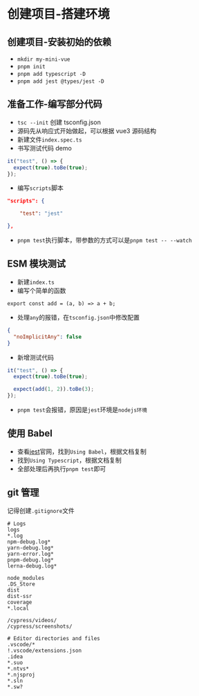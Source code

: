 # 创建项目-搭建环境

## 创建项目-安装初始的依赖

- `mkdir my-mini-vue`
- `pnpm init`
- `pnpm add typescript -D`
- `pnpm add jest @types/jest -D`

## 准备工作-编写部分代码

- `tsc --init` 创建 tsconfig.json
- 源码先从响应式开始做起，可以根据 vue3 源码结构
- 新建文件`index.spec.ts`
- 书写测试代码 demo

```ts
it("test", () => {
  expect(true).toBe(true);
});
```

- 编写`scripts`脚本

```json
"scripts": {

	"test": "jest"

},
```

- `pnpm test`执行脚本，带参数的方式可以是`pnpm test -- --watch`

## ESM 模块测试

- 新建`index.ts`
- 编写个简单的函数

```
export const add = (a, b) => a + b;
```

- 处理`any`的报错，在`tsconfig.json`中修改配置

```json
{
  "noImplicitAny": false
}
```

- 新增测试代码

```ts
it("test", () => {
  expect(true).toBe(true);

  expect(add(1, 2)).toBe(3);
});
```

- `pnpm test`会报错，原因是`jest`环境是`nodejs环境`

## 使用 Babel

- 查看[jest](https://jestjs.io/)官网，找到`Using Babel`，根据文档复制
- 找到`Using Typescript`，根据文档复制
- 全部处理后再执行`pnpm test`即可

## git 管理

记得创建`.gitignore`文件

```
# Logs
logs
*.log
npm-debug.log*
yarn-debug.log*
yarn-error.log*
pnpm-debug.log*
lerna-debug.log*

node_modules
.DS_Store
dist
dist-ssr
coverage
*.local

/cypress/videos/
/cypress/screenshots/

# Editor directories and files
.vscode/*
!.vscode/extensions.json
.idea
*.suo
*.ntvs*
*.njsproj
*.sln
*.sw?

```
